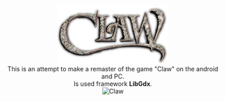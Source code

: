 

<div align="middle">
  <img src="https://github.com/Mammma/Claw-game/blob/master/android/assets/clawLogo.png?raw=true" alt="Claw" width="50%" >
  <br>
   This is an attempt to make a remaster of the game "Claw" on the android and PC.<br>
   Is used framework <b>LibGdx</b>. 
  <br>
  <img src="https://github.com/Mammma/Claw- game/blob/master/android/assets/%D0%91%D0%B5%D0%B7%D1%8B%D0%BC%D1%8F%D0%BD%D0%BD%D1%8B%D0%B9.png?raw=true" alt="Claw" width="50%" >  
</div>
